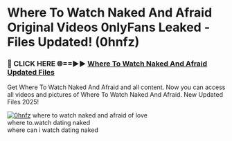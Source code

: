 # Where To Watch Naked And Afraid Original Videos 0nlyFans Leaked - Files Updated! (0hnfz)

<h3>🔴 CLICK HERE 🌐==►► <a href="https://tinyurl.com/yckcrads" rel="nofollow">Where To Watch Naked And Afraid Updated Files</a></h3>

Get Where To Watch Naked And Afraid and all content. Now you can access all videos and pictures of Where To Watch Naked And Afraid. New Updated Files 2025!

[![0hnfz](https://i.imgur.com/hpKpOFt.gif)](https://tinyurl.com/yckcrads)
where to watch naked and afraid of love<br>
where to.watch dating naked<br>
where can i watch dating naked